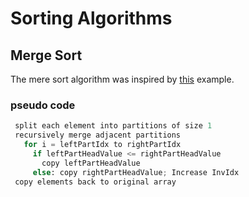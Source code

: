 # Sorting Algorithms

## Merge Sort

The mere sort algorithm was inspired by [this](https://www.golangprograms.com/golang-program-for-implementation-of-mergesort.html) example.

### pseudo code

```python
 split each element into partitions of size 1
 recursively merge adjacent partitions
   for i = leftPartIdx to rightPartIdx
     if leftPartHeadValue <= rightPartHeadValue
       copy leftPartHeadValue
     else: copy rightPartHeadValue; Increase InvIdx
 copy elements back to original array
```
